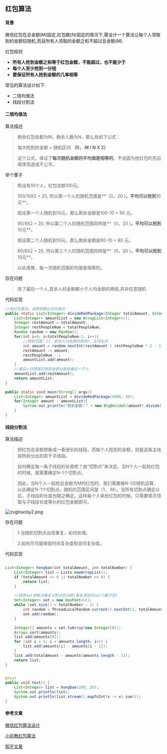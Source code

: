## 红包算法

#### 背景

微信红包在总金额(M)固定,红包数(N)固定的情况下,需设计一个算法让每个人领取到的金额较随机,而且所有人领取的金额之和不超过总金额(M).

红包规则

+ **所有人抢到金额之和等于红包金额，不能超过，也不能少于**
+ **每个人至少抢到一分钱**
+ **要保证所有人抢到金额的几率相等**

常见的算法设计如下:

+ 二倍均值法
+ 线段分割法

#### 二倍均值法

算法描述

> 剩余红包金额为M，剩余人数为N，那么有如下公式：
>
> 每次抢到的金额 = 随机区间 **（0， M / N X 2）**
>
> 这个公式，保证了**每次随机金额的平均值是相等的**，不会因为抢红包的先后顺序而造成不公平。

举个栗子

>假设有10个人，红包总额100元。
>
>100/10X2 = 20, 所以第一个人的随机范围是**（0，20 )**，平均可以抢到**10元**。
>
>假设第一个人随机到10元，那么剩余金额是100-10 = 90 元。
>
>90/9X2 = 20, 所以第二个人的随机范围同样是**（0，20 )**，平均可以抢到**10元**。
>
>假设第二个人随机到10元，那么剩余金额是90-10 = 80 元。
>
>80/8X2 = 20, 所以第三个人的随机范围同样是**（0，20 )**，平均可以抢到**10元**。
>
>以此类推，每一次随机范围的均值是相等的。

存在问题

> 除了最后一个人,其余人的金额都小于人均金额的两倍,并非任意随机

代码实现

```java
//发红包算法，金额参数以分为单位
public static List<Integer> divideRedPackage(Integer totalAmount, Integer totalPeopleNum){
    List<Integer> amountList = new ArrayList<Integer>();
    Integer restAmount = totalAmount;
    Integer restPeopleNum = totalPeopleNum;
    Random random = new Random();
    for(int i=0; i<totalPeopleNum-1; i++){
        //随机范围：[1，剩余人均金额的两倍)，左闭右开
        int amount = random.nextInt(restAmount / restPeopleNum * 2 - 1) + 1;
        restAmount -= amount;
        restPeopleNum --;
        amountList.add(amount);
    }
    //最后一次直接将剩余金额分配给最后一个人
    amountList.add(restAmount);
    return amountList;
}

public static void main(String[] args){
    List<Integer> amountList = divideRedPackage(5000, 30);
    for(Integer amount : amountList){
        System.out.println("抢到金额：" + new BigDecimal(amount).divide(new BigDecimal(100)));
    }
}
```

#### 线段分割法

算法描述

> 把红包总金额想象成一条很长的线段，而每个人抢到的金额，则是这条主线段所拆分出的若干子线段。
>
> 如何确定每一条子线段的长度呢？由“切割点”来决定。当N个人一起抢红包的时候，就需要确定N-1个切割点。
>
> 因此，当N个人一起抢总金额为M的红包时，我们需要做N-1次随机运算，以此确定N-1个切割点。随机的范围区间是（1， M）。当所有切割点确定以后，子线段的长度也随之确定。这样每个人来抢红包的时候，只需要顺次领取与子线段长度等价的红包金额即可。

![zvglnacby2.png](http://ww1.sinaimg.cn/large/8bb38904gy1gcs1jbzaw0j20lz0b2glg.jpg)

存在问题

> 1.当随机切割点出现重复，如何处理。
>
> 2.如何尽可能降低时间复杂度和空间复杂度。

代码实现

```java

List<Integer> hongbao(int totalAmount, int totalNumber) {
    List<Integer> list = Lists.newArrayList();
    if (totalAmount <= 0 || totalNumber <= 0) {
        return list;
    }
    
    //使用set来解决重复分割点的问题(重复添加时set个数不变)
    Set<Integer> set = new HashSet<>();
    while (set.size() < totalNumber - 1) {
        int random = ThreadLocalRandom.current().nextInt(1, totalAmount);
        set.add(random);
    }

    Integer[] amounts = set.toArray(new Integer[0]);
    Arrays.sort(amounts);
    list.add(amounts[0]);
    for (int i = 1; i < amounts.length; i++) {
        list.add(amounts[i] - amounts[i - 1]);
    }
    list.add(totalAmount - amounts[amounts.length - 1]);
    return list;
}


@Test
public void test() {
    List<Integer> list = hongbao(200, 20);
    System.out.println(list);
    System.out.println(list.stream().mapToInt(x -> x).sum());
}
```



#### 参考文章

[微信红包算法设计](https://www.zybuluo.com/yulin718/note/93148)

[小灰教红包算法](https://cloud.tencent.com/developer/article/1587563)

[知乎文章](https://www.zhihu.com/question/22625187/answer/85530416)